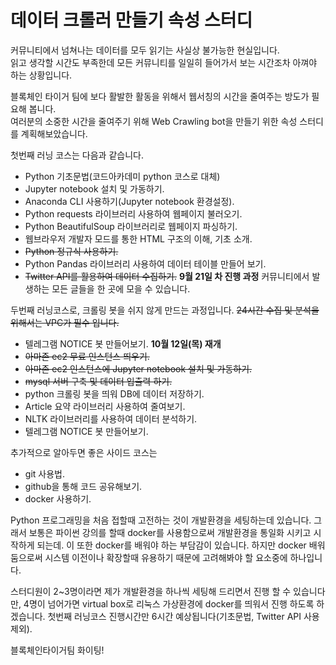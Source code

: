 # 데이터 크롤러 만들기 속성 스터디

커뮤니티에서 넘쳐나는 데이터를 모두 읽기는 사실상 불가능한 현실입니다.<br>
읽고 생각할 시간도 부족한데 모든 커뮤니티를 일일히 들어가서 보는 시간조차 아껴야 하는 상황입니다.

블록체인 타이거 팀에 보다 활발한 활동을 위해서 웹서칭의 시간을 줄여주는 방도가 필요해 봅니다.<bR>
여러분의 소중한 시간을 줄여주기 위해 Web Crawling bot을 만들기 위한 속성 스터디를 계획해보았습니다.

첫번째 러닝 코스는 다음과 같습니다.

- Python 기초문법(코드아카데미 python 코스로 대체)
- Jupyter notebook 설치 및 가동하기.
- Anaconda CLI 사용하기(Jupyter notebook 환경설정).
- Python requests 라이브러리 사용하여 웹페이지 불러오기.
- Python BeautifulSoup 라이브러리로 웹페이지 파싱하기.
- 웹브라우저 개발자 모드를 통한 HTML 구조의 이해, 기초 소개.
- ~~Python 정규식 사용하기.~~
- Python Pandas 라이브러리 사용하여 데이터 테이블 만들어 보기.
- ~~Twitter API를 활용하여 데이터 수집하기.~~
**9월 21일 차 진행 과정**
커뮤니티에서 발생하는 모든 글들을 한 곳에 모을 수 있습니다.

두번째 러닝코스로, 크롤링 봇을 쉬지 않게 만드는 과정입니다.
~~24시간 수집 및 분석을 위해서는 VPC가 필수 입니다.~~

- 텔레그램 NOTICE 봇 만들어보기. **10월 12일(목) 재개**
- ~~아마존 ec2 무료 인스턴스 띄우기.~~
- ~~아마존 ec2 인스턴스에 Jupyter notebook 설치 및 가동하기.~~
- ~~mysql 서버 구축 및 데이터 입출력 하기.~~
- python 크롤링 봇을 띄워 DB에 데이터 저장하기.
- Article 요약 라이브러리 사용하여 줄여보기.
- NLTK 라이브러리를 사용하여 데이터 분석하기.
- 텔레그램 NOTICE 봇 만들어보기.

추가적으로 알아두면 좋은 사이드 코스는
- git 사용법.
- github을 통해 코드 공유해보기.
- docker 사용하기.

Python 프로그래밍을 처음 접할때 고전하는 것이 개발환경을 세팅하는데 있습니다.
그래서 보통은 파이썬 강의를 할때 docker를 사용함으로써 개발환경을 통일화 시키고 시작하게 되는데.
이 또한 docker를 배워야 하는 부담감이 있습니다. 하지만 docker 배워둠으로써 시스템 이전이나 확장할때 유용하기 때문에 고려해봐야 할 요소중에 하나입니다.

스터디원이 2~3명이라면 제가 개발환경을 하나씩 세팅해 드리면서 진행 할 수 있습니다만,
4명이 넘어가면 virtual box로 리눅스 가상환경에 docker를 띄워서 진행 하도록 하겠습니다.
첫번째 러닝코스 진행시간만 6시간 예상됩니다(기초문법, Twitter API 사용제외).

블록체인타이거팀 화이팅!
